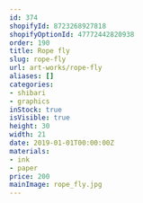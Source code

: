 ```yaml
---
id: 374
shopifyId: 8723268927818
shopifyOptionId: 47772442820938
order: 190
title: Rope fly
slug: rope-fly
url: art-works/rope-fly
aliases: []
categories:
- shibari
- graphics
inStock: true
isVisible: true
height: 30
width: 21
date: 2019-01-01T00:00:00Z
materials:
- ink
- paper
price: 200
mainImage: rope_fly.jpg
---
```

